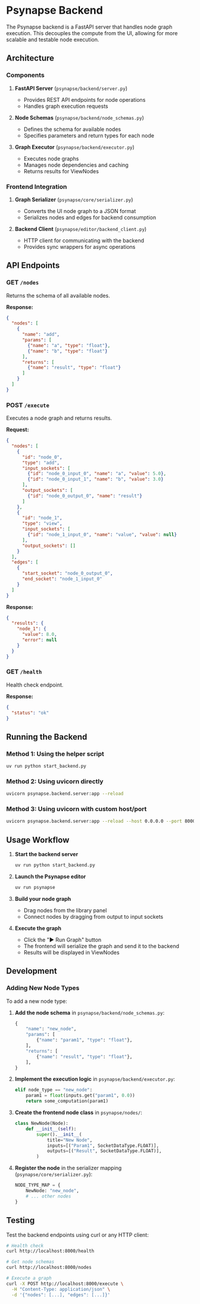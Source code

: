 # Psynapse Backend

The Psynapse backend is a FastAPI server that handles node graph execution. This decouples the compute from the UI, allowing for more scalable and testable node execution.

## Architecture

### Components

1. **FastAPI Server** (`psynapse/backend/server.py`)
   - Provides REST API endpoints for node operations
   - Handles graph execution requests

2. **Node Schemas** (`psynapse/backend/node_schemas.py`)
   - Defines the schema for available nodes
   - Specifies parameters and return types for each node

3. **Graph Executor** (`psynapse/backend/executor.py`)
   - Executes node graphs
   - Manages node dependencies and caching
   - Returns results for ViewNodes

### Frontend Integration

1. **Graph Serializer** (`psynapse/core/serializer.py`)
   - Converts the UI node graph to a JSON format
   - Serializes nodes and edges for backend consumption

2. **Backend Client** (`psynapse/editor/backend_client.py`)
   - HTTP client for communicating with the backend
   - Provides sync wrappers for async operations

## API Endpoints

### GET `/nodes`

Returns the schema of all available nodes.

**Response:**
```json
{
  "nodes": [
    {
      "name": "add",
      "params": [
        {"name": "a", "type": "float"},
        {"name": "b", "type": "float"}
      ],
      "returns": [
        {"name": "result", "type": "float"}
      ]
    }
  ]
}
```

### POST `/execute`

Executes a node graph and returns results.

**Request:**
```json
{
  "nodes": [
    {
      "id": "node_0",
      "type": "add",
      "input_sockets": [
        {"id": "node_0_input_0", "name": "a", "value": 5.0},
        {"id": "node_0_input_1", "name": "b", "value": 3.0}
      ],
      "output_sockets": [
        {"id": "node_0_output_0", "name": "result"}
      ]
    },
    {
      "id": "node_1",
      "type": "view",
      "input_sockets": [
        {"id": "node_1_input_0", "name": "value", "value": null}
      ],
      "output_sockets": []
    }
  ],
  "edges": [
    {
      "start_socket": "node_0_output_0",
      "end_socket": "node_1_input_0"
    }
  ]
}
```

**Response:**
```json
{
  "results": {
    "node_1": {
      "value": 8.0,
      "error": null
    }
  }
}
```

### GET `/health`

Health check endpoint.

**Response:**
```json
{
  "status": "ok"
}
```

## Running the Backend

### Method 1: Using the helper script

```bash
uv run python start_backend.py
```

### Method 2: Using uvicorn directly

```bash
uvicorn psynapse.backend.server:app --reload
```

### Method 3: Using uvicorn with custom host/port

```bash
uvicorn psynapse.backend.server:app --reload --host 0.0.0.0 --port 8000
```

## Usage Workflow

1. **Start the backend server**
   ```bash
   uv run python start_backend.py
   ```

2. **Launch the Psynapse editor**
   ```bash
   uv run psynapse
   ```

3. **Build your node graph**
   - Drag nodes from the library panel
   - Connect nodes by dragging from output to input sockets

4. **Execute the graph**
   - Click the "▶ Run Graph" button
   - The frontend will serialize the graph and send it to the backend
   - Results will be displayed in ViewNodes

## Development

### Adding New Node Types

To add a new node type:

1. **Add the node schema** in `psynapse/backend/node_schemas.py`:
   ```python
   {
       "name": "new_node",
       "params": [
           {"name": "param1", "type": "float"},
       ],
       "returns": [
           {"name": "result", "type": "float"},
       ],
   }
   ```

2. **Implement the execution logic** in `psynapse/backend/executor.py`:
   ```python
   elif node_type == "new_node":
       param1 = float(inputs.get("param1", 0.0))
       return some_computation(param1)
   ```

3. **Create the frontend node class** in `psynapse/nodes/`:
   ```python
   class NewNode(Node):
       def __init__(self):
           super().__init__(
               title="New Node",
               inputs=[("Param1", SocketDataType.FLOAT)],
               outputs=[("Result", SocketDataType.FLOAT)],
           )
   ```

4. **Register the node** in the serializer mapping (`psynapse/core/serializer.py`):
   ```python
   NODE_TYPE_MAP = {
       NewNode: "new_node",
       # ... other nodes
   }
   ```

## Testing

Test the backend endpoints using curl or any HTTP client:

```bash
# Health check
curl http://localhost:8000/health

# Get node schemas
curl http://localhost:8000/nodes

# Execute a graph
curl -X POST http://localhost:8000/execute \
  -H "Content-Type: application/json" \
  -d '{"nodes": [...], "edges": [...]}'
```

